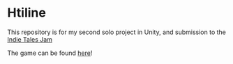 # Htiline
This repository is for my second solo project in Unity, and  submission to the [Indie Tales Jam](https://itch.io/jam/indie-tales-jam)

The game can be found [here](https://alditto.itch.io/hitline)!

